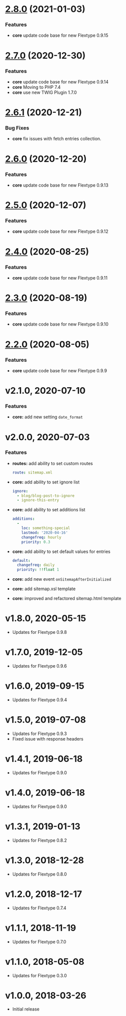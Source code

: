 <a name="2.8.0"></a>
# [2.8.0](https://github.com/flextype-plugins/sitemap/compare/v2.7.0...v2.8.0) (2021-01-03)

### Features

* **core** update code base for new Flextype 0.9.15

<a name="2.7.0"></a>
# [2.7.0](https://github.com/flextype-plugins/sitemap/compare/v2.6.1...v2.7.0) (2020-12-30)

### Features

* **core** update code base for new Flextype 0.9.14
* **core** Moving to PHP 7.4
* **core** use new TWIG Plugin 1.7.0

<a name="2.6.1"></a>
# [2.6.1](https://github.com/flextype-plugins/sitemap/compare/v2.6.0...v2.6.1) (2020-12-21)

### Bug Fixes

* **core** fix issues with fetch entries collection.

<a name="2.6.0"></a>
# [2.6.0](https://github.com/flextype-plugins/sitemap/compare/v2.5.0...v2.6.0) (2020-12-20)

### Features

* **core** update code base for new Flextype 0.9.13

<a name="2.5.0"></a>
# [2.5.0](https://github.com/flextype-plugins/sitemap/compare/v2.4.0...v2.5.0) (2020-12-07)

### Features

* **core** update code base for new Flextype 0.9.12

<a name="2.4.0"></a>
# [2.4.0](https://github.com/flextype-plugins/sitemap/compare/v2.3.0...v2.4.0) (2020-08-25)

### Features

* **core** update code base for new Flextype 0.9.11

<a name="2.3.0"></a>
# [2.3.0](https://github.com/flextype-plugins/sitemap/compare/v2.2.0...v2.3.0) (2020-08-19)

### Features

* **core** update code base for new Flextype 0.9.10

<a name="2.2.0"></a>
# [2.2.0](https://github.com/flextype-plugins/sitemap/compare/v2.1.0...v2.2.0) (2020-08-05)

### Features

* **core** update code base for new Flextype 0.9.9

# v2.1.0, 2020-07-10

### Features

* **core:** add new setting `date_format`

# v2.0.0, 2020-07-03

### Features

* **routes:** add ability to set custom routes
  ```yaml
  route: sitemap.xml
  ```
* **core:** add ability to set ignore list

  ```yaml
  ignore:
    - blog/blog-post-to-ignore
    - ignore-this-entry
  ```

* **core:** add ability to set additions list

  ```yaml
  additions:
    -
      loc: something-special
      lastmod: '2020-04-16'
      changefreq: hourly
      priority: 0.3
  ```

* **core:** add ability to set default values for entries

  ```yaml
  default:
    changefreq: daily
    priority: !!float 1
  ```

* **core:** add new event `onSitemapAfterInitialized`
* **core:** add sitemap.xsl template
* **core:** improved and refactored sitemap.html template

# v1.8.0, 2020-05-15
* Updates for Flextype 0.9.8

# v1.7.0, 2019-12-05
* Updates for Flextype 0.9.6

# v1.6.0, 2019-09-15
* Updates for Flextype 0.9.4

# v1.5.0, 2019-07-08
* Updates for Flextype 0.9.3
* Fixed issue with response headers

# v1.4.1, 2019-06-18
* Updates for Flextype 0.9.0

# v1.4.0, 2019-06-18
* Updates for Flextype 0.9.0

# v1.3.1, 2019-01-13
* Updates for Flextype 0.8.2

# v1.3.0, 2018-12-28
* Updates for Flextype 0.8.0

# v1.2.0, 2018-12-17
* Updates for Flextype 0.7.4

# v1.1.1, 2018-11-19
* Updates for Flextype 0.7.0

# v1.1.0, 2018-05-08
* Updates for Flextype 0.3.0

# v1.0.0, 2018-03-26
* Initial release
